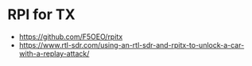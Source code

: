 # RPI for TX
- https://github.com/F5OEO/rpitx
- https://www.rtl-sdr.com/using-an-rtl-sdr-and-rpitx-to-unlock-a-car-with-a-replay-attack/
